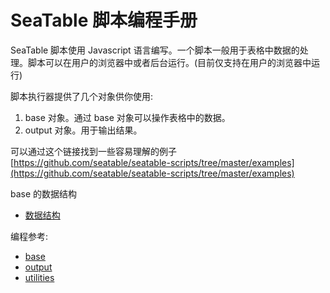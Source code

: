 # SeaTable 脚本编程手册

SeaTable 脚本使用 Javascript 语言编写。一个脚本一般用于表格中数据的处理。脚本可以在用户的浏览器中或者后台运行。(目前仅支持在用户的浏览器中运行)

脚本执行器提供了几个对象供你使用:

1. base 对象。通过 base 对象可以操作表格中的数据。
2. output 对象。用于输出结果。

可以通过这个链接找到一些容易理解的例子[https://github.com/seatable/seatable-scripts/tree/master/examples](https://github.com/seatable/seatable-scripts/tree/master/examples)

base 的数据结构
* [数据结构](data-structure.md)

编程参考:

* [base](base.md)
* [output](output.md)
* [utilities](utils.md)